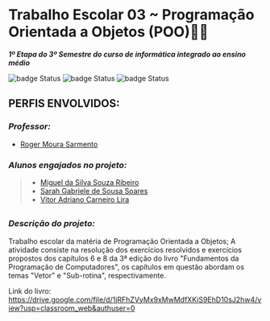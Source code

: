 # **Trabalho Escolar 03 ~ Programação Orientada a Objetos (POO)🐻🍯** 
***1º Etapa do 3º Semestre do curso de informática integrado ao ensino médio***

 ![badge Status](https://img.shields.io/badge/Status-Concluído-hsl) ![badge Status](https://img.shields.io/badge/Linguaguem:-Java-hs1) ![badge Status](https://img.shields.io/badge/Ferramentas-Eclipse_&_Netbeans-hs1)
##
## PERFIS ENVOLVIDOS:
### *Professor:*
- [Roger Moura Sarmento](https://github.com/rogermsarmento)
### *Alunos engajados no projeto:* 
> * [Miguel da Silva Souza Ribeiro](https://github.com/Miguelito0o)
> * [Sarah Gabriele de Sousa Soares](https://github.com/souusagabi)
> * [Vitor Adriano Carneiro Lira](https://github.com/VitorLira1)
##
### *Descrição do projeto:*
Trabalho escolar da matéria de Programação Orientada a Objetos; 
A atividade consiste na resolução dos exercícios resolvidos e exercícios propostos dos capítulos 6 e 8 da 3ª edição do livro "Fundamentos da Programação de Computadores", os capítulos em questão abordam os temas "Vetor" e "Sub-rotina", respectivamente. 

Link do livro: https://drive.google.com/file/d/1jRFhZVyMx9xMwMdfXKiS9EhD10sJ2hw4/view?usp=classroom_web&authuser=0
